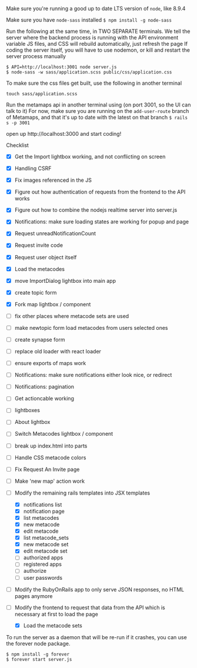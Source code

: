 
Make sure you're running a good up to date LTS version of `node`, like 8.9.4

Make sure you have `node-sass` installed
`$ npm install -g node-sass`

Run the following at the same time, in TWO SEPARATE terminals. We tell the server where the backend process is running with the API environment variable
JS files, and CSS will rebuild automatically, just refresh the page
If coding the server itself, you will have to use nodemon, or kill and restart the server process manually
```
$ API=http://localhost:3001 node server.js
$ node-sass -w sass/application.scss public/css/application.css
```

To make sure the css files get built, use the following in another terminal
```
touch sass/application.scss
```

Run the metamaps api in another terminal using (on port 3001, so the UI can talk to it)
For now, make sure you are running on the `add-user-route` branch of Metamaps, and that it's up to date with the latest on that branch
`$ rails s -p 3001`

open up http://localhost:3000 and start coding!

Checklist
- [x] Get the Import lightbox working, and not conflicting on screen
- [x] Handling CSRF
- [x] Fix images referenced in the JS
- [x] Figure out how authentication of requests from the frontend to the API works
- [x] Figure out how to combine the nodejs realtime server into server.js
- [x] Notifications: make sure loading states are working for popup and page
- [x] Request unreadNotificationCount
- [x] Request invite code
- [x] Request user object itself
- [x] Load the metacodes
- [x] move ImportDialog lightbox into main app
- [x] create topic form
- [x] Fork map lightbox / component

- [ ] fix other places where metacode sets are used
- [ ] make newtopic form load metacodes from users selected ones
- [ ] create synapse form
- [ ] replace old loader with react loader
- [ ] ensure exports of maps work
- [ ] Notifications: make sure notifications either look nice, or redirect
- [ ] Notifications: pagination
- [ ] Get actioncable working
- [ ] lightboxes
- [ ] About lightbox
- [ ] Switch Metacodes lightbox / component
- [ ] break up index.html into parts
- [ ] Handle CSS metacode colors
- [ ] Fix Request An Invite page
- [ ] Make 'new map' action work
- [ ] Modify the remaining rails templates into JSX templates
  - [x] notifications list
  - [x] notification page
  - [x] list metacodes
  - [x] new metacode
  - [x] edit metacode
  - [x] list metacode_sets
  - [x] new metacode set
  - [x] edit metacode set
  - [ ] authorized apps
  - [ ] registered apps
  - [ ] authorize
  - [ ] user passwords
- [ ] Modify the RubyOnRails app to only serve JSON responses, no HTML pages anymore
- [ ] Modify the frontend to request that data from the API which is necessary at first to load the page
  - [x] Load the metacode sets

To run the server as a daemon that will be re-run if it crashes, you can
use the forever node package.
```
$ npm install -g forever
$ forever start server.js
```